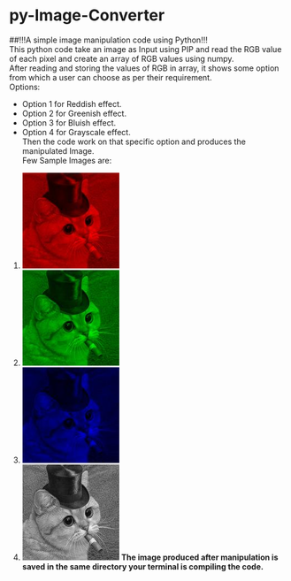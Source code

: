 # py-Image-Converter
##!!!A simple image manipulation code using Python!!!  
This python code take an image as Input using PIP and read the RGB value of each pixel and create an array of RGB values using numpy.  
After reading and storing the values of RGB in array, it shows some option from which a user can choose as per their requirement.  
Options:  
* Option 1 for Reddish effect.  
* Option 2 for Greenish effect.  
* Option 3 for Bluish effect.  
* Option 4 for Grayscale effect.  
Then the code work on that specific option and produces the manipulated Image.  
Few Sample Images are:  
1. ![](Images/Redimg.jpg)
2. ![](Images/Greenimg.jpg) 
3. ![](Images/Blueimg.jpg) 
4. ![](Images/Greyimg.jpg) 
**The image produced after manipulation is saved in the same directory your terminal is compiling the code.**
